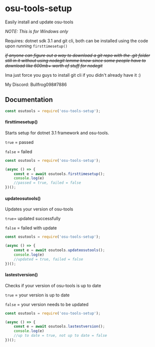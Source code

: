# osu-tools-setup

Easily install and update osu-tools

*NOTE: This is for Windows only*

Requires: dotnet sdk 3.1 and git cli, both can be installed using the code upon running `firsttimesetup()`

~~*if anyone can figure out a way to download a git repo with the .git folder still in it without using nodegit lemme know since some people have to download like 600mb+ worth of stuff for nodegit*~~

Ima just force you guys to install git cli if you didn't already have it :)

My Discord: Bullfrog098#7886

## Documentation
```js
const osutools = require('osu-tools-setup');
```


#### firsttimesetup()
Starts setup for dotnet 3.1 framework and osu-tools.

 `true` = passed
 
 `false` = failed

```js
const osutools = require('osu-tools-setup');

(async () => {
    const e = await osutools.firsttimesetup();
    console.log(e)
    //passed = true, failed = false
})();
```

#### updateosutools()
Updates your version of osu-tools

`true`= updated successfully

`false` = failed with update
```js
const osutools = require('osu-tools-setup');

(async () => {
    const e = await osutools.updateosutools();
    console.log(e)
    //updated = true, failed = false
})();
```

#### lastestversion()
Checks if your version of osu-tools is up to date

`true` = your version is up to date

`false` = your version needs to be updated
```js
const osutools = require('osu-tools-setup');

(async () => {
    const e = await osutools.lastestversion();
    console.log(e)
    //up to date = true, not up to date = false
})();
```